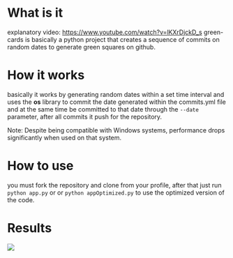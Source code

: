 # What is it
explanatory video: https://www.youtube.com/watch?v=lKXrDjckD_s
green-cards is basically a python project that creates a sequence of commits on random dates to generate green squares on github.

# How it works
basically it works by generating random dates within a set time interval and uses the **os** library to commit the date generated within the commits.yml file and at the same time be committed to that date through the ```--date``` parameter, after all commits it push for the repository.

Note: Despite being compatible with Windows systems, performance drops significantly when used on that system.

# How to use
you must fork the repository and clone from your profile, after that just run ```python app.py``` or or ```python appOptimized.py``` to use the optimized version of the code.

# Results
<img src="https://i.imgur.com/JuONa2m.png">
